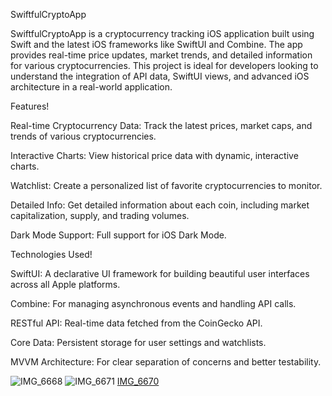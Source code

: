 SwiftfulCryptoApp

SwiftfulCryptoApp is a cryptocurrency tracking iOS application built using Swift and the latest iOS frameworks like SwiftUI and Combine. The app provides real-time price updates, market trends, and detailed information for various cryptocurrencies. This project is ideal for developers looking to understand the integration of API data, SwiftUI views, and advanced iOS architecture in a real-world application.

Features!

Real-time Cryptocurrency Data: Track the latest prices, market caps, and trends of various cryptocurrencies.

Interactive Charts: View historical price data with dynamic, interactive charts.


Watchlist: Create a personalized list of favorite cryptocurrencies to monitor.

Detailed Info: Get detailed information about each coin, including market capitalization, supply, and trading volumes.

Dark Mode Support: Full support for iOS Dark Mode.

Technologies Used!

SwiftUI: A declarative UI framework for building beautiful user interfaces across all Apple platforms.

Combine: For managing asynchronous events and handling API calls.


RESTful API: Real-time data fetched from the CoinGecko API.

Core Data: Persistent storage for user settings and watchlists.

MVVM Architecture: For clear separation of concerns and better testability.

![IMG_6668](https://github.com/user-attachments/assets/20992b17-c7cf-4155-8f32-8aab2f179448)
![IMG_6671](https://github.com/user-attachments/assets/8b2f2585-01d9-428c-9606-024d028adc9a)
[IMG_6670](https://github.com/user-attachments/assets/2a602baa-6b61-4230-889c-eefd2b9b1910)


